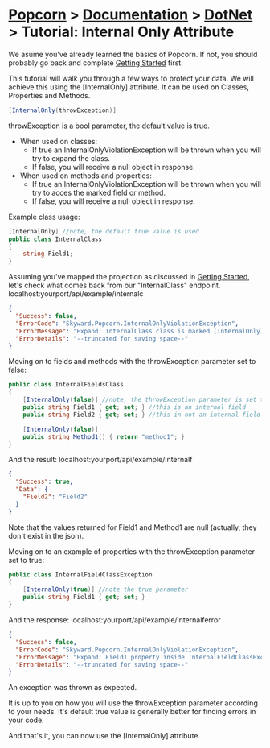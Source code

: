 # [Popcorn](../../README.md) > [Documentation](../Documentation.md) > [DotNet](DotNetDocumentation.md) > Tutorial: Internal Only Attribute

We asume you've already learned the basics of Popcorn. If not, you should probably go back and complete [Getting Started](DotNetTutorialGettingStarted.md) first.

This tutorial will walk you through a few ways to protect your data.
We will achieve this using the [InternalOnly] attribute. It can be used on Classes, Properties and Methods.
```csharp
[InternalOnly(throwException)]
```
throwException is a bool parameter, the default value is true.
* When used on classes:
    * If true an InternalOnlyViolationException will be thrown when you will try to expand the class. 
    * If false, you will receive a null object in response.
 * When used on methods and properties:
    * If true an InternalOnlyViolationException will be thrown when you will try to acces the marked field or method. 
    * If false, you will receive a null object in response.

Example class usage:
```csharp
[InternalOnly] //note, the default true value is used
public class InternalClass
{
    string Field1;
}
```
Assuming you've mapped the projection as discussed in [Getting Started](DotNetTutorialGettingStarted.md), let's check what  comes back from our "InternalClass" endpoint.
localhost:yourport/api/example/internalc
```json
{
  "Success": false,
  "ErrorCode": "Skyward.Popcorn.InternalOnlyViolationException",
  "ErrorMessage": "Expand: InternalClass class is marked [InternalOnly]",
  "ErrorDetails": "--truncated for saving space--"
}
```

Moving on to fields and methods with the throwException parameter set to false:
```csharp
public class InternalFieldsClass
{
    [InternalOnly(false)] //note, the throwException parameter is set to false
    public string Field1 { get; set; } //this is an internal field
    public string Field2 { get; set; } //this in not an internal field

    [InternalOnly(false)]
    public string Method1() { return "method1"; }
}
```
And the result:
localhost:yourport/api/example/internalf
```json
{
  "Success": true,
  "Data": {
    "Field2": "Field2"
  }
}
```
Note that the values returned for Field1 and Method1 are null (actually, they don't exist in the json).

Moving on to an example of properties with the throwException parameter set to true:
```csharp
public class InternalFieldClassException
{
    [InternalOnly(true)] //note the true parameter
    public string Field1 { get; set; }
}
```
And the response:
localhost:yourport/api/example/internalferror
```json
{
  "Success": false,
  "ErrorCode": "Skyward.Popcorn.InternalOnlyViolationException",
  "ErrorMessage": "Expand: Field1 property inside InternalFieldClassException class is marked [InternalOnly]",
  "ErrorDetails": "--truncated for saving space--"
}
```
An exception was thrown as expected.

It is up to you on how you will use the throwException parameter according to your needs. It's default true value is generally better for finding errors in your code.

And that's it, you can now use the [InternalOnly] attribute.
